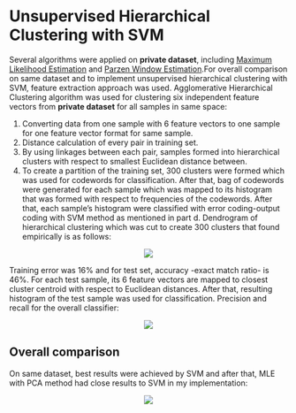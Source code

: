 # Unsupervised Hierarchical Clustering with SVM

Several algorithms were applied on **private dataset**, including  [Maximum Likelihood Estimation](https://github.com/mburakbozbey/maximum-likelihood-estimation) and [Parzen Window Estimation](https://github.com/mburakbozbey/parzen-window-estimation).For overall comparison on same dataset and to implement unsupervised hierarchical clustering with SVM, feature extraction approach was used. Agglomerative Hierarchical Clustering algorithm was used for clustering six independent feature vectors from **private dataset** for all samples in same space:
1. Converting data from one sample with 6 feature vectors to one sample for one feature vector format for same sample.
2. Distance calculation of every pair in training set.
3. By using linkages between each pair, samples formed into hierarchical clusters with respect to smallest Euclidean distance between.
4. To create a partition of the training set, 300 clusters were formed which was used for codewords for classification.
After that, bag of codewords were generated for each sample which was mapped to its histogram that was formed with respect to frequencies of the codewords. After that, each sample’s histogram were classified with error coding-output coding with SVM method as mentioned in part d. Dendrogram of hierarchical clustering which was cut to create 300 clusters that found empirically is as follows:

<p align="center">
  <img src="https://i.ibb.co/cwLxtfy/Screenshot-1.png">
</p>

Training error was 16% and for test set, accuracy -exact match ratio- is 46%. For each test sample, its 6 feature vectors are mapped to closest cluster centroid with respect to Euclidean distances. After that, resulting histogram of the test sample was used for classification. Precision and recall for the overall classifier:

<p align="center">
  <img src="https://i.ibb.co/nM9gCQD/Screenshot-2.png">
</p>

## Overall comparison
On same dataset, best results were achieved by SVM and after that, MLE with PCA method had close results to SVM in my implementation:

<p align="center">
  <img src="https://i.ibb.co/48prVMR/Screenshot-3.png">
</p>
